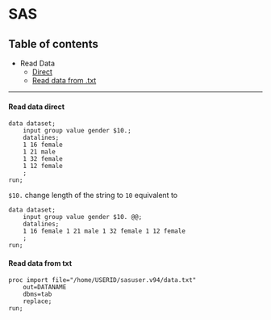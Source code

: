 # SAS
## Table of contents
* Read Data
    * [Direct](#read-data-direct)
    * [Read data from .txt](#read-data-from-txt)

___

#### Read data direct
```
data dataset;
	input group value gender $10.;
	datalines;
	1 16 female
	1 21 male
	1 32 female
	1 12 female
	; 
run;
```
`$10.` change length of the string to `10`
equivalent to
```
data dataset;
	input group value gender $10. @@;
	datalines;   
	1 16 female 1 21 male 1 32 female 1 12 female
	; 
run;
```

#### Read data from txt
```
proc import file="/home/USERID/sasuser.v94/data.txt"
    out=DATANAME
    dbms=tab
    replace;
run;
```
